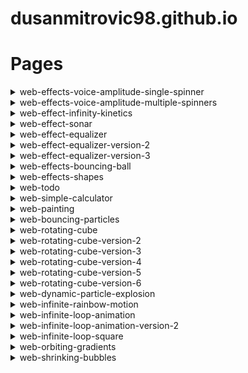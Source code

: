 # dusanmitrovic98.github.io

# Pages

<!--

<details>
<summary>grey-flow</summary>

[link](https://dusanmitrovic98.github.io/grey-flow)
-->
<!-- Description of the grey-flow project. -->
<!--
</details>

-->

<details>

<summary>web-effects-voice-amplitude-single-spinner</summary>
  
  [link](https://dusanmitrovic98.github.io/web-effects-voice-amplitude-single-spinner)
  
<!-- Description of the web-effects-voice-amplitude-single-spinner project. -->

</details>

<details>
  
<summary>web-effects-voice-amplitude-multiple-spinners</summary>
  
  [link](https://dusanmitrovic98.github.io/web-effects-voice-amplitude-multiple-spinners)
  
<!-- Description of the web-effects-voice-amplitude-multiple-spinners project. -->
  
</details>

<details>
  
<summary>web-effect-infinity-kinetics</summary>
  
  [link](https://dusanmitrovic98.github.io/web-effect-infinity-kinetics) 
  
<!-- Description of the web-effects-voice-amplitude-multiple-spinners project. -->
  
</details>

<details>
<summary>web-effect-sonar</summary>

[link](https://dusanmitrovic98.github.io/web-effect-sonar)

<!-- Description of the web-effect-sonar project. -->

</details>

<details>
<summary>web-effect-equalizer</summary>

[link](https://dusanmitrovic98.github.io/web-effect-equalizer)

<!-- Description of the web-effect-equalizer project. -->

</details>

<details>
<summary>web-effect-equalizer-version-2</summary>

[link](https://dusanmitrovic98.github.io/web-effect-equalizer-version-2)

<!-- Description of the web-effect-equalizer-version-2 project. -->

</details>

<details>
  
<summary>web-effect-equalizer-version-3</summary>

[link](https://dusanmitrovic98.github.io/web-effect-equalizer-version-3)

<!-- Description of the web-effect-equalizer-version-3 project. -->

</details>

<details>
  
<summary>web-effects-bouncing-ball</summary>

[link](https://dusanmitrovic98.github.io/web-effects-bouncing-ball)

<!-- Description of the web-effects-bouncing-ball project. -->

</details>

<details>
  
<summary>web-effects-shapes</summary>

[link](https://dusanmitrovic98.github.io/web-effects-shapes)

<!-- Description of the web-effects-shapes project. -->

</details>

<details>
  
<summary>web-todo</summary>

[link](https://dusanmitrovic98.github.io/web-todo)

<!-- Description of the web-todo project. -->

</details>

<details>
  
<summary>web-simple-calculator</summary>

[link](https://dusanmitrovic98.github.io/web-simple-calculator)

<!-- Description of the web-simple-calculator project. -->

</details>

<details>
  
<summary>web-painting</summary>

[link](https://dusanmitrovic98.github.io/web-painting)

<!-- Description of the web-spainting project. -->

</details>

<details>
  
<summary>web-bouncing-particles</summary>

[link](https://dusanmitrovic98.github.io/web-bouncing-particles)

<!-- Description of the web-bouncing-particles project. -->

</details>

<details>
  
<summary>web-rotating-cube</summary>

[link](https://dusanmitrovic98.github.io/web-rotating-cube)

<!-- Description of the web-rotating-cube project. -->

</details>

<details>
  
<summary>web-rotating-cube-version-2</summary>

[link](https://dusanmitrovic98.github.io/web-rotating-cube-version-2)

<!-- Description of the web-rotating-cube-version-2 project. -->

</details>

<details>
  
<summary>web-rotating-cube-version-3</summary>

[link](https://dusanmitrovic98.github.io/web-rotating-cube-version-3)

<!-- Description of the web-rotating-cube-version-3 project. -->

</details>

<details>
  
<summary>web-rotating-cube-version-4</summary>

[link](https://dusanmitrovic98.github.io/web-rotating-cube-version-4)

<!-- Description of the web-rotating-cube-version-4 project. -->

</details>

<details>
  
<summary>web-rotating-cube-version-5</summary>

[link](https://dusanmitrovic98.github.io/web-rotating-cube-version-5)

<!-- Description of the web-rotating-cube-version-5 project. -->

</details>

<details>
  
<summary>web-rotating-cube-version-6</summary>

[link](https://dusanmitrovic98.github.io/web-rotating-cube-version-6)

<!-- Description of the web-rotating-cube-version-6 project. -->

</details>

<details>
  
<summary>web-dynamic-particle-explosion</summary>

[link](https://dusanmitrovic98.github.io/web-dynamic-particle-explosion)

<!-- Description of the web-dynamic-particle-explosion project. -->

</details>

<details>
  
<summary>web-infinite-rainbow-motion</summary>

[link](https://dusanmitrovic98.github.io/web-infinite-rainbow-motion)

<!-- Description of the web-infinite-rainbow-motion project. -->

</details>

<details>
  
<summary>web-infinite-loop-animation</summary>

[link](https://dusanmitrovic98.github.io/web-infinite-loop-animation)

<!-- Description of the web-infinite-loop-animation project. -->

</details>

<details>
  
<summary>web-infinite-loop-animation-version-2</summary>

[link](https://dusanmitrovic98.github.io/web-infinite-loop-animation-version-2)

<!-- Description of the web-infinite-loop-animation-version-2 project. -->

</details>

<details>
  
<summary>web-infinite-loop-square</summary>

[link](https://dusanmitrovic98.github.io/web-infinite-loop-square)

<!-- Description of the web-infinite-loop-square project. -->

</details>

<details>
  
<summary>web-orbiting-gradients</summary>

[link](https://dusanmitrovic98.github.io/web-orbiting-gradients)

<!-- Description of the web-orbiting-gradients project. -->

</details>

<details>
  
<summary>web-shrinking-bubbles</summary>

[link](https://dusanmitrovic98.github.io/web-orbiting-gradients)

<!-- Description of the web-orbiting-gradients project. -->

</details>
